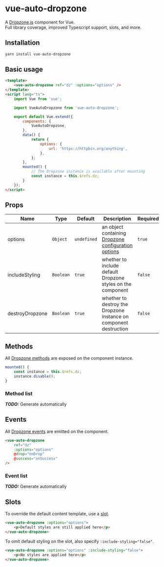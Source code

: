 # vue-auto-dropzone

A [Dropzone.js](https://www.dropzonejs.com) component for Vue.  
Full library coverage, improved Typescript support, slots, and more.

## Installation
```sh
yarn install vue-auto-dropzone
```

## Basic usage
```html
<template>
    <vue-auto-dropzone ref="dz" :options="options" />
</template>
<script lang="ts">
    import Vue from 'vue';

    import VueAutoDropzone from 'vue-auto-dropzone';

    export default Vue.extend({
        components: {
            VueAutoDropzone,
        },
        data() {
            return {
                options: {
                    url: 'https://httpbin.org/anything',
                },
            };
        },
        mounted() {
            // The Dropzone instance is available after mounting
            const instance = this.$refs.dz;
        }
    });
</script>
```

## Props

| Name | Type | Default | Description | Required |
| --- | --- | --- | --- | --- |
| options | `Object` | `undefined` | an object containing [Dropzone configuration options](https://www.dropzonejs.com/#configuration-options) | `true` | the `url` field is mandatory |
| includeStyling | `Boolean` | `true` | whether to include default Dropzone styles on the component | `false` |
| destroyDropzone | `Boolean` | `true` |  whether to destroy the Dropzone instance on component destruction | `false` |


## Methods

All [Dropzone methods](https://www.dropzonejs.com/#dropzone-methods) are exposed on the component instance.

```ts
mounted() {
    const instance = this.$refs.dz;
    instance.disable();
}
```

### Method list
___TODO:___ Generate automatically

## Events

All [Dropzone events](https://www.dropzonejs.com/#event-list) are emitted on the component.

```html
<vue-auto-dropzone
    ref="dz"
    :options="options"
    @drop="onDrop"
    @success="onSuccess"
/>
```

### Event list

___TODO:___ Generate automatically

## Slots

To override the default content template, use a [slot](https://vuejs.org/v2/guide/components-slots.html).  

```html
<vue-auto-dropzone :options="options">
    <p>Default styles are still applied here</p>
</vue-auto-dropzone>
```

To omit default styling on the slot, also specify `:include-styling="false"`.
```html
<vue-auto-dropzone :options="options" :include-styling="false">
    <p>No styles are applied here</p>
</vue-auto-dropzone>
```
